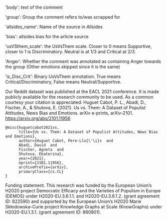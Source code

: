 'body': text of the comment

'group': Group the comment refers to/was scrapped for

'allsides_name': Name of the source in Allsides

'bias': allsides bias for the article source

'usVSthem_scale': the UsVsThem scale. Closer to 0 means Supportive, closer to 1 is Discriminatory. Neutral is at 1/3 and Critical at 2/3.

'Anger': Whether the comment was annotated as containing Anger towards the group (Other emotions skipped since it is the same)

'is_Disc_Crit': Binary UsVsThem annotation. True means Critical/Discriminatory, False means Neutral/Supportive.

Our Reddit dataset was published at the EACL 2021 conference. It is made publicly available for the research community to be used. As a common courtesy your citation is appreciated: 
Huguet Cabot, P. L., Abadi, D., Fischer, A., & Shutova, E. (2021). Us vs. Them: A Dataset of Populist Attitudes, News Bias and Emotions. arXiv e-prints, arXiv-2101. https://arxiv.org/abs/2101.11956

    @misc{huguetcabot2021vs,
          title={Us vs. Them: A Dataset of Populist Attitudes, News Bias and Emotions}, 
          author={Huguet Cabot, Pere-Llu{\'\i}s  and
          Abadi, David  and
          Fischer, Agneta  and
          Shutova, Ekaterina},
          year={2021},
          eprint={2101.11956},
          archivePrefix={arXiv},
          primaryClass={cs.CL}
    }

Funding statement. 
This research was funded by the European Union’s H2020 project Democratic Efficacy and the Varieties of Populism in Europe (DEMOS) under H2020-EU.3.6.1.1. and H2020-EU.3.6.1.2. (grant agreement ID: 822590) and supported by the European Union’s H2020 Marie Skłodowska-Curie project Knowledge Graphs at Scale (KnowGraphs) under H2020-EU.1.3.1. (grant agreement ID: 860801).
